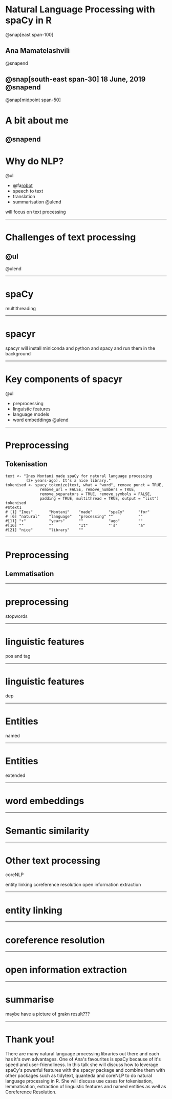 
# Natural Language Processing with spaCy in R
@snap[east span-100]
## Ana Mamatelashvili 
@snapend

@snap[south-east span-30]
18 June, 2019
@snapend
---
@snap[midpoint span-50]
# A bit about me 
@snapend
---

# Why do NLP?
@ul
- @fa[robot](Chatbots)
- speech to text
- translation
- summarisation 
@ulend

will focus on text processing 

---

# Challenges of text processing 

@ul
- 
@ulend

 
---
# spaCy

multithreading 

---
# spacyr 

spacyr
will install miniconda and python and spacy and run them in the background 

---
# Key components of spacyr

@ul
- preprocessing
- linguistic features 
- language models
- word embeddings 
@ulend

---
# Preprocessing 
## Tokenisation
```{r}
text <- "Ines Montani made spaCy for natural language processing 
         (2+ years-ago). It's a nice library."
tokenised <- spacy_tokenize(text, what = "word", remove_punct = TRUE,
               remove_url = FALSE, remove_numbers = TRUE,
               remove_separators = TRUE, remove_symbols = FALSE, 
               padding = TRUE, multithread = TRUE, output = "list")
tokenised
#$text1
# [1] "Ines"       "Montani"    "made"       "spaCy"      "for"       
# [6] "natural"    "language"   "processing" ""           ""          
#[11] "+"          "years"      ""           "ago"        ""          
#[16] ""           ""           "It"         "'s"         "a"         
#[21] "nice"       "library"    ""    
```
 
---
# Preprocessing 
## Lemmatisation

---
# preprocessing

stopwords
 
---
# linguistic features 

pos and tag 


---
# linguistic features 

dep


---
# Entities 

named

---
# Entities

extended

--- 
# word embeddings

--- 
# Semantic similarity 

--- 
# Other text processing 

coreNLP

entity linking
coreference resolution
open information extraction

---
# entity linking

---
# coreference resolution

---
# open information extraction

--- 
# summarise 
maybe have a picture of grakn result???

---

# Thank you! 
There are many natural language processing libraries out there and each has it's own advantages. One of Ana's favourites is spaCy because of it's speed and user-friendliness. In this talk she will discuss how to leverage spaCy's powerful features with the spacyr package and combine them with other packages such as tidytext, quanteda and coreNLP to do natural language processing in R. She will discuss use cases for tokenisation, lemmatisation, extraction of linguistic features and named entities as well as Coreference Resolution.
